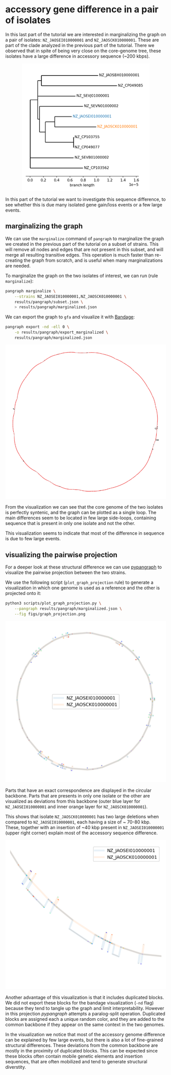 # accessory gene difference in a pair of isolates

In this last part of the tutorial we are interested in marginalizing the graph on a pair of isolates: `NZ_JAOSEI010000001` and `NZ_JAOSCK010000001`. These are part of the clade analyzed in the previous part of the tutorial. There we observed that in spite of being very close on the core-genome tree, these isolates have a large difference in accessory sequence (~200 kbps).

<p align="center">
    <img src="assets/selected_pair_in_subtree.png" width="400">
</p>

In this part of the tutorial we want to investigate this sequence difference, to see whether this is due many isolated gene gain/loss events or a few large events.

## marginalizing the graph

We can use the `marginalize` command of `pangraph` to marginalize the graph we created in the previous part of the tutorial on a subset of strains. This will remove all nodes and edges that are not present in this subset, and will merge all resulting transitive edges. This operation is much faster than re-creating the graph from scratch, and is useful when many marginalizations are needed.

To marginalize the graph on the two isolates of interest, we can run (rule `marginalize`):
```bash
pangraph marginalize \
    --strains NZ_JAOSEI010000001,NZ_JAOSCK010000001 \
    results/pangraph/subset.json \
    > results/pangraph/marginalized.json
```

We can export the graph to `gfa` and visualize it with [Bandage](https://rrwick.github.io/Bandage/):
```bash
pangraph export -nd -ell 0 \
    -o results/pangraph/export_marginalized \
    results/pangraph/marginalized.json
```

<p align="center">
    <img src="assets/bandage_marginal.png" width="600">
</p>

From the visualization we can see that the core genome of the two isolates is perfectly syntenic, and the graph can be plotted as a single loop. The main differences seem to be located in few large side-loops, containing sequence that is present in only one isolate and not the other.

This visualization seems to indicate that most of the difference in sequence is due to few large events.

## visualizing the pairwise projection

For a deeper look at these structural difference we can use [pypangraph](https://github.com/mmolari/pypangraph) to visualize the pairwise projection between the two strains.

We use the following script (`plot_graph_projection` rule) to generate a visualization in which one genome is used as a reference and the other is projected onto it:
```bash
python3 scripts/plot_graph_projection.py \
    --pangraph results/pangraph/marginalized.json \
    --fig figs/graph_projection.png
```

<p align="center">
    <img src="assets/graph_projection.png" width="600">
</p>

Parts that have an exact correspondence are displayed in the circular backbone. Parts that are presents in only one isolate or the other are visualized as deviations from this backbone (outer blue layer for `NZ_JAOSEI010000001` and inner orange layer for `NZ_JAOSCK010000001`).

This shows that isolate `NZ_JAOSCK010000001` has two large deletions when compared to `NZ_JAOSEI010000001`, each having a size of ~ 70-80 kbp. These, together with an insertion of ~40 kbp present in `NZ_JAOSEI010000001` (upper right corner) explain most of the accessory sequence difference.

<p align="center">
    <img src="assets/graph_projection_detail.png" width="600">
</p>

Another advantage of this visualization is that it includes duplicated blocks. We did not export these blocks for the bandage visualization (`-nd` flag) because they tend to tangle up the graph and limit interpretability. However in this projection _pypangraph_ attempts a paralog-split operation. Duplicated blocks are assigned each a unique random color, and they are added to the common backbone if they appear on the same context in the two genomes.

In the visualization we notice that most of the accessory genome difference can be explained by few large events, but there is also a lot of fine-grained structural differences. These deviations from the common backbone are mostly in the proximity of duplicated blocks. This can be expected since these blocks often contain mobile genetic elements and insertion sequences, that are often mobilized and tend to generate structural diverstity.